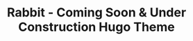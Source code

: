 ---
title: Rabbit - Coming Soon & Under Construction Hugo Theme
builder: true
type: coming-soon

# Content section
sections:
  - headerSection
  - countdownSection
  - servicesSection
  - subscribeSection
  - teamSection
  - contactSection
  - mapSection

# Background image
singleImage: 
  enable: true
  image: /images/background4.jpg

---